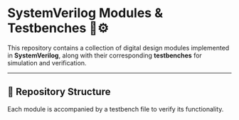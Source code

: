 # SystemVerilog Modules & Testbenches 🧠⚙️

This repository contains a collection of digital design modules implemented in **SystemVerilog**, along with their corresponding **testbenches** for simulation and verification.

---

## 📁 Repository Structure

Each module is accompanied by a testbench file to verify its functionality.

